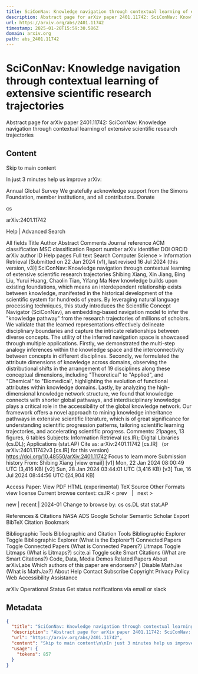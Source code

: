 ```yaml
---
title: SciConNav: Knowledge navigation through contextual learning of extensive scientific research trajectories
description: Abstract page for arXiv paper 2401.11742: SciConNav: Knowledge navigation through contextual learning of extensive scientific research trajectories
url: https://arxiv.org/abs/2401.11742
timestamp: 2025-01-20T15:59:30.586Z
domain: arxiv.org
path: abs_2401.11742
---
```


# SciConNav: Knowledge navigation through contextual learning of extensive scientific research trajectories


Abstract page for arXiv paper 2401.11742: SciConNav: Knowledge navigation through contextual learning of extensive scientific research trajectories


## Content

Skip to main content

In just 3 minutes help us improve arXiv:

Annual Global Survey
We gratefully acknowledge support from the Simons Foundation, member institutions, and all contributors.
Donate
>
cs
>
arXiv:2401.11742

Help | Advanced Search

All fields
Title
Author
Abstract
Comments
Journal reference
ACM classification
MSC classification
Report number
arXiv identifier
DOI
ORCID
arXiv author ID
Help pages
Full text
Search
Computer Science > Information Retrieval
[Submitted on 22 Jan 2024 (v1), last revised 16 Jul 2024 (this version, v3)]
SciConNav: Knowledge navigation through contextual learning of extensive scientific research trajectories
Shibing Xiang, Xin Jiang, Bing Liu, Yurui Huang, Chaolin Tian, Yifang Ma
New knowledge builds upon existing foundations, which means an interdependent relationship exists between knowledge, manifested in the historical development of the scientific system for hundreds of years. By leveraging natural language processing techniques, this study introduces the Scientific Concept Navigator (SciConNav), an embedding-based navigation model to infer the "knowledge pathway" from the research trajectories of millions of scholars. We validate that the learned representations effectively delineate disciplinary boundaries and capture the intricate relationships between diverse concepts. The utility of the inferred navigation space is showcased through multiple applications. Firstly, we demonstrated the multi-step analogy inferences within the knowledge space and the interconnectivity between concepts in different disciplines. Secondly, we formulated the attribute dimensions of knowledge across domains, observing the distributional shifts in the arrangement of 19 disciplines along these conceptual dimensions, including "Theoretical" to "Applied", and "Chemical" to "Biomedical', highlighting the evolution of functional attributes within knowledge domains. Lastly, by analyzing the high-dimensional knowledge network structure, we found that knowledge connects with shorter global pathways, and interdisciplinary knowledge plays a critical role in the accessibility of the global knowledge network. Our framework offers a novel approach to mining knowledge inheritance pathways in extensive scientific literature, which is of great significance for understanding scientific progression patterns, tailoring scientific learning trajectories, and accelerating scientific progress.
Comments:	21pages, 13 figures, 6 tables
Subjects:	Information Retrieval (cs.IR); Digital Libraries (cs.DL); Applications (stat.AP)
Cite as:	arXiv:2401.11742 [cs.IR]
 	(or arXiv:2401.11742v3 [cs.IR] for this version)
 	
https://doi.org/10.48550/arXiv.2401.11742
Focus to learn more
Submission history
From: Shibing Xiang [view email]
[v1] Mon, 22 Jan 2024 08:00:49 UTC (3,416 KB)
[v2] Sun, 28 Jan 2024 03:44:01 UTC (3,416 KB)
[v3] Tue, 16 Jul 2024 08:44:56 UTC (24,904 KB)

Access Paper:
View PDF
HTML (experimental)
TeX Source
Other Formats
view license
Current browse context:
cs.IR
< prev   |   next >

new | recent | 2024-01
Change to browse by:
cs
cs.DL
stat
stat.AP

References & Citations
NASA ADS
Google Scholar
Semantic Scholar
Export BibTeX Citation
Bookmark
 
Bibliographic Tools
Bibliographic and Citation Tools
Bibliographic Explorer Toggle
Bibliographic Explorer (What is the Explorer?)
Connected Papers Toggle
Connected Papers (What is Connected Papers?)
Litmaps Toggle
Litmaps (What is Litmaps?)
scite.ai Toggle
scite Smart Citations (What are Smart Citations?)
Code, Data, Media
Demos
Related Papers
About arXivLabs
Which authors of this paper are endorsers? | Disable MathJax (What is MathJax?)
About
Help
Contact
Subscribe
Copyright
Privacy Policy
Web Accessibility Assistance

arXiv Operational Status 
Get status notifications via email or slack

## Metadata

```json
{
  "title": "SciConNav: Knowledge navigation through contextual learning of extensive scientific research trajectories",
  "description": "Abstract page for arXiv paper 2401.11742: SciConNav: Knowledge navigation through contextual learning of extensive scientific research trajectories",
  "url": "https://arxiv.org/abs/2401.11742",
  "content": "Skip to main content\n\nIn just 3 minutes help us improve arXiv:\n\nAnnual Global Survey\nWe gratefully acknowledge support from the Simons Foundation, member institutions, and all contributors.\nDonate\n>\ncs\n>\narXiv:2401.11742\n\nHelp | Advanced Search\n\nAll fields\nTitle\nAuthor\nAbstract\nComments\nJournal reference\nACM classification\nMSC classification\nReport number\narXiv identifier\nDOI\nORCID\narXiv author ID\nHelp pages\nFull text\nSearch\nComputer Science > Information Retrieval\n[Submitted on 22 Jan 2024 (v1), last revised 16 Jul 2024 (this version, v3)]\nSciConNav: Knowledge navigation through contextual learning of extensive scientific research trajectories\nShibing Xiang, Xin Jiang, Bing Liu, Yurui Huang, Chaolin Tian, Yifang Ma\nNew knowledge builds upon existing foundations, which means an interdependent relationship exists between knowledge, manifested in the historical development of the scientific system for hundreds of years. By leveraging natural language processing techniques, this study introduces the Scientific Concept Navigator (SciConNav), an embedding-based navigation model to infer the \"knowledge pathway\" from the research trajectories of millions of scholars. We validate that the learned representations effectively delineate disciplinary boundaries and capture the intricate relationships between diverse concepts. The utility of the inferred navigation space is showcased through multiple applications. Firstly, we demonstrated the multi-step analogy inferences within the knowledge space and the interconnectivity between concepts in different disciplines. Secondly, we formulated the attribute dimensions of knowledge across domains, observing the distributional shifts in the arrangement of 19 disciplines along these conceptual dimensions, including \"Theoretical\" to \"Applied\", and \"Chemical\" to \"Biomedical', highlighting the evolution of functional attributes within knowledge domains. Lastly, by analyzing the high-dimensional knowledge network structure, we found that knowledge connects with shorter global pathways, and interdisciplinary knowledge plays a critical role in the accessibility of the global knowledge network. Our framework offers a novel approach to mining knowledge inheritance pathways in extensive scientific literature, which is of great significance for understanding scientific progression patterns, tailoring scientific learning trajectories, and accelerating scientific progress.\nComments:\t21pages, 13 figures, 6 tables\nSubjects:\tInformation Retrieval (cs.IR); Digital Libraries (cs.DL); Applications (stat.AP)\nCite as:\tarXiv:2401.11742 [cs.IR]\n \t(or arXiv:2401.11742v3 [cs.IR] for this version)\n \t\nhttps://doi.org/10.48550/arXiv.2401.11742\nFocus to learn more\nSubmission history\nFrom: Shibing Xiang [view email]\n[v1] Mon, 22 Jan 2024 08:00:49 UTC (3,416 KB)\n[v2] Sun, 28 Jan 2024 03:44:01 UTC (3,416 KB)\n[v3] Tue, 16 Jul 2024 08:44:56 UTC (24,904 KB)\n\nAccess Paper:\nView PDF\nHTML (experimental)\nTeX Source\nOther Formats\nview license\nCurrent browse context:\ncs.IR\n< prev   |   next >\n\nnew | recent | 2024-01\nChange to browse by:\ncs\ncs.DL\nstat\nstat.AP\n\nReferences & Citations\nNASA ADS\nGoogle Scholar\nSemantic Scholar\nExport BibTeX Citation\nBookmark\n \nBibliographic Tools\nBibliographic and Citation Tools\nBibliographic Explorer Toggle\nBibliographic Explorer (What is the Explorer?)\nConnected Papers Toggle\nConnected Papers (What is Connected Papers?)\nLitmaps Toggle\nLitmaps (What is Litmaps?)\nscite.ai Toggle\nscite Smart Citations (What are Smart Citations?)\nCode, Data, Media\nDemos\nRelated Papers\nAbout arXivLabs\nWhich authors of this paper are endorsers? | Disable MathJax (What is MathJax?)\nAbout\nHelp\nContact\nSubscribe\nCopyright\nPrivacy Policy\nWeb Accessibility Assistance\n\narXiv Operational Status \nGet status notifications via email or slack",
  "usage": {
    "tokens": 857
  }
}
```
